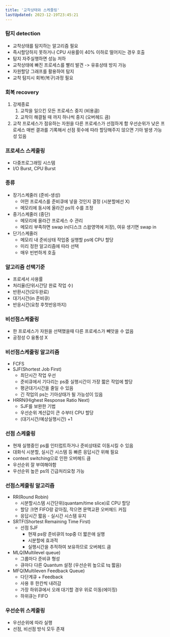 ```yaml
---
title: '교착상태와 스케줄링'
lastUpdated: 2023-12-19T23:45:21
---
```

### 탐지 detection
- 교착상태를 탐지하는 알고리즘 필요
- 즉시할당하지 못하거나 CPU 사용률이 40% 이하로 떨어지는 경우 호출
- 탐지 자주실행하면 성능 저하
- 교착상태에 빠진 프로세스를 빨리 발견 -> 유휴상태 방지 가능
- 자원할당 그래프를 활용하여 탐지
- 교착 탐지시 회복(복구)과정 필요

### 회복 recovery
1. 강제종료
    1. 교착을 일으킨 모든 프로세스 중지 (비용큼)
    2. 교착이 해결될 때 까지 하나씩 중지 (오버헤드 큼)
2. 교착 프로세스가 점유하는 자원을 다른 프로세스가 선점하게 함
	우선순위가 낮은 프로세스
	매번 결과를 기록해서 선점 횟수에 따라 할당해주지 않으면 기아 발생 가능성 있음

### 프로세스 스케줄링
- 다중프로그래밍 시스템
- I/O Burst, CPU Burst

### 종류
- 장기스케줄러 (준비-생성)
    - 어떤 프로세스를 준비큐에 넣을 것인지 결정 (시분할에선 X)
    - 메모리에 동시에 올라간 ps의 수를 조정
- 중기스케줄러 (중단)
    - 메모리에 올라간 프로세스 수 관리
    - 메모리 부족하면 swap in(디스크 스왑영역에 저장), 여유 생기면 swap in
- 단기스케줄러
    - 메모리 내 준비상태 작업중 실행할 ps에 CPU 할당
    - 미리 정한 알고리즘에 따라 선택
    - 매우 빈번하게 호출

### 알고리즘 선택기준
- 프로세서 사용률
- 처리율(단위시간당 완료 작업 수)
- 반환시간(모두완료)
- 대기시간(in 준비큐)
- 반응시간(요청 후첫반응까지)

### 비선점스케줄링
- 한 프로세스가 자원을 선택했을때 다른 프로세스가 빼앗을 수 없음
- 공정성 O 융통성 X

### 비선점스케줄링 알고리즘
- FCFS
-  SJF(Shortest Job First)
    - 최단시간 작업 우선
    - 준비큐에서 기다리는 ps중 실행시간이 가장 짧은 작업에 할당
    - 평균대기시간을 줄일 수 있음
    - 긴 작업의 ps는 기아상태가 될 가능성이 있음
- HRRN(Highest Response Ratio Next)
    - SJF를 보완한 기법
    - 우선순위 계산값이 큰 수부터 CPU 할당
    - (대기시간/예상실행시간) +1

### 선점 스케줄링
- 현재 실행중인 ps를 인터럽트하거나 준비상태로 이동시킬 수 있음
- 대화식 시분할, 실시간 시스템 등 빠른 응답시간 위해 필요
- context switching으로 인한 오버헤드 큼
- 우선순위 잘 부여해야함
- 우선순위 높은 ps의 긴급처리요청 가능

### 선점스케줄링 알고리즘
- RR(Round Robin)
    - 시분할시스템 시간단위(quantam/time slice)로 CPU 할당
    - 할당 크면 FIFO랑 같아짐, 작으면 문맥교환 오버헤드 커짐
    - 응답시간 짧음 - 실시간 시스템 유지
- SRTF(Shortest Remaining Time First)
    - 선점 SJF
        - 현재 ps랑 준비큐의 top중 더 짧은애 실행
        - 시분할에 효과적
        - 실행시간을 추적하여 보유하므로 오버헤드 큼
- MLQ(Multilevel queue)
    - 그룹마다 준비큐 형성
    - 큐마다 다른 Quantum 설정 (우선순위 높으로 tq 짧음)
- MFQ(Multileven Feedback Queue)
    - 다단계큐 + Feedback
    - 사용 후 한칸씩 내려감
    - 가장 하위큐에서 오래 대기할 경우 위로 이동(에이징)
    - 하위큐는 FIFO

### 우선순위 스케줄링
- 우선순위에 따라 실행
- 선점, 비선점 방식 모두 존재
